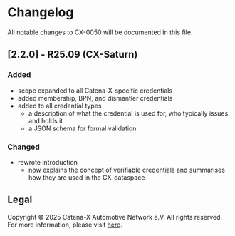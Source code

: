 # Changelog

All notable changes to CX-0050 will be documented in this file.

## [2.2.0] - R25.09 (CX-Saturn)

### Added

- scope expanded to all Catena-X-specific credentials
- added membership, BPN, and dismantler credentials
- added to all credential types
  - a description of what the credential is used for, who typically issues and holds it
  - a JSON schema for formal validation

### Changed

- rewrote introduction
  - now explains the concept of verifiable credentials and summarises how they are used in the CX-dataspace

## Legal

Copyright © 2025 Catena-X Automotive Network e.V. All rights reserved. For more information, please visit [here](/copyright).
